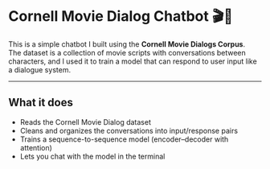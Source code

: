# Cornell Movie Dialog Chatbot 🎬💬

This is a simple chatbot I built using the **Cornell Movie Dialogs Corpus**.  
The dataset is a collection of movie scripts with conversations between characters, and I used it to train a model that can respond to user input like a dialogue system.

---

## What it does
- Reads the Cornell Movie Dialog dataset  
- Cleans and organizes the conversations into input/response pairs  
- Trains a sequence-to-sequence model (encoder–decoder with attention)  
- Lets you chat with the model in the terminal  
